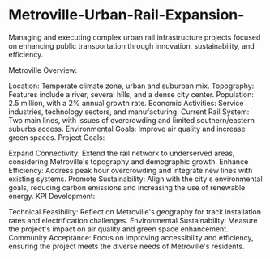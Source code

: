 # Metroville-Urban-Rail-Expansion-
Managing and executing complex urban rail infrastructure projects focused on enhancing public transportation through innovation, sustainability, and efficiency.

Metroville Overview:

Location: Temperate climate zone, urban and suburban mix.
Topography: Features include a river, several hills, and a dense city center.
Population: 2.5 million, with a 2% annual growth rate.
Economic Activities: Service industries, technology sectors, and manufacturing.
Current Rail System: Two main lines, with issues of overcrowding and limited southern/eastern suburbs access.
Environmental Goals: Improve air quality and increase green spaces.
Project Goals:

Expand Connectivity: Extend the rail network to underserved areas, considering Metroville's topography and demographic growth.
Enhance Efficiency: Address peak hour overcrowding and integrate new lines with existing systems.
Promote Sustainability: Align with the city's environmental goals, reducing carbon emissions and increasing the use of renewable energy.
KPI Development:

Technical Feasibility: Reflect on Metroville's geography for track installation rates and electrification challenges.
Environmental Sustainability: Measure the project's impact on air quality and green space enhancement.
Community Acceptance: Focus on improving accessibility and efficiency, ensuring the project meets the diverse needs of Metroville's residents.
